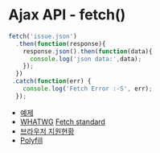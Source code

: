 # Ajax API - fetch()


```javascript
fetch('issue.json')
  .then(function(response){
    response.json().then(function(data){
      console.log('json data:',data);
    });
  })
 .catch(function(err) {
    console.log('Fetch Error :-S', err);
  });
```

- [예제](https://developers.google.com/web/updates/2015/03/introduction-to-fetch)
- [WHATWG](https://ko.wikipedia.org/wiki/WHATWG) [Fetch standard](https://fetch.spec.whatwg.org/)
- [브라우저 지원현황](https://caniuse.com/#search=fetch)
- [Polyfill](https://ourcodeworld.com/articles/read/625/top-5-best-javascript-polyfills-for-the-fetch-api)